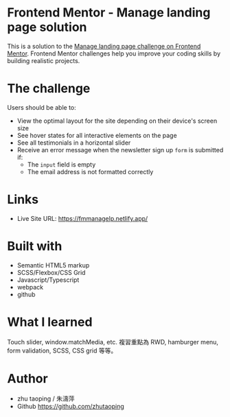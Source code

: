 # Frontend Mentor - Manage landing page solution

This is a solution to the [Manage landing page challenge on Frontend Mentor](https://www.frontendmentor.io/challenges/manage-landing-page-SLXqC6P5). Frontend Mentor challenges help you improve your coding skills by building realistic projects.

# The challenge

Users should be able to:

- View the optimal layout for the site depending on their device's screen size
- See hover states for all interactive elements on the page
- See all testimonials in a horizontal slider
- Receive an error message when the newsletter sign up `form` is submitted if:
  - The `input` field is empty
  - The email address is not formatted correctly

# Links

- Live Site URL: https://fmmanagelp.netlify.app/

# Built with

- Semantic HTML5 markup
- SCSS/Flexbox/CSS Grid
- Javascript/Typescript
- webpack
- github

# What I learned

Touch slider, window.matchMedia, etc.
複習重點為 RWD, hamburger menu, form validation, SCSS, CSS grid 等等。

# Author

- zhu taoping / 朱濤萍
- Github https://github.com/zhutaoping
